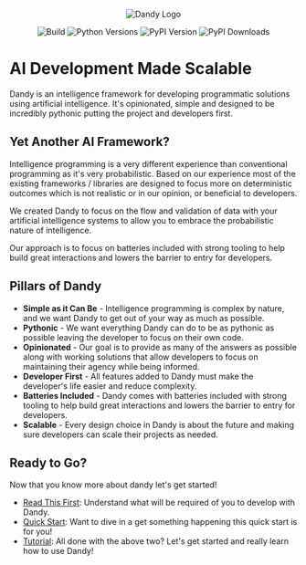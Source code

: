 <p align="center">
    <img class="dandy-logo" alt="Dandy Logo" src="/static/img/dandy_logo_512.png" />
</p>

<p align="center">
    <img alt="Build" src="https://img.shields.io/github/actions/workflow/status/stratusadv/dandy/run_tests.yml">
    <img alt="Python Versions" src="https://img.shields.io/pypi/pyversions/dandy">
    <img alt="PyPI Version" src="https://img.shields.io/pypi/v/dandy">
    <img alt="PyPI Downloads" src="https://img.shields.io/pypi/dm/dandy">
</p>

# AI Development Made Scalable

Dandy is an intelligence framework for developing programmatic solutions using artificial intelligence. 
It's opinionated, simple and designed to be incredibly pythonic putting the project and developers first.

## Yet Another AI Framework?

Intelligence programming is a very different experience than conventional programming as it's very probabilistic.
Based on our experience most of the existing frameworks / libraries are designed to focus more on deterministic outcomes which is not realistic or in our opinion, or beneficial to developers. 

We created Dandy to focus on the flow and validation of data with your artificial intelligence systems to allow you to embrace the probabilistic nature of intelligence.

Our approach is to focus on batteries included with strong tooling to help build great interactions and lowers the barrier to entry for developers.

## Pillars of Dandy

- __Simple as it Can Be__ - Intelligence programming is complex by nature, and we want Dandy to get out of your way as much as possible.
- __Pythonic__ - We want everything Dandy can do to be as pythonic as possible leaving the developer to focus on their own code.
- __Opinionated__ - Our goal is to provide as many of the answers as possible along with working solutions that allow developers to focus on maintaining their agency while being informed.
- __Developer First__ - All features added to Dandy must make the developer's life easier and reduce complexity.
- __Batteries Included__ - Dandy comes with batteries included with strong tooling to help build great interactions and lowers the barrier to entry for developers.
- __Scalable__ - Every design choice in Dandy is about the future and making sure developers can scale their projects as needed.

## Ready to Go?

Now that you know more about dandy let's get started!

- [Read This First](landing/read_this_first.md): Understand what will be required of you to develop with Dandy.
- [Quick Start](landing/quick_start.md): Want to dive in a get something happening this quick start is for you!
- [Tutorial](tutorials/01_setup.md): All done with the above two? Let's get started and really learn how to use Dandy!